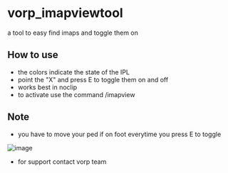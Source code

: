 # vorp_imapviewtool

a tool to easy find imaps and toggle them on 

## How to use

* the colors indicate the state of the IPL
* point the "X" and press E to toggle them on and off
* works best in noclip 
* to activate use the command /imapview

## Note

* you have to move your ped if on foot everytime you press E to toggle

![image](https://user-images.githubusercontent.com/87246847/220433046-ff23db04-c48a-496d-89c6-2f63c19932e6.png)

* for support contact vorp team
